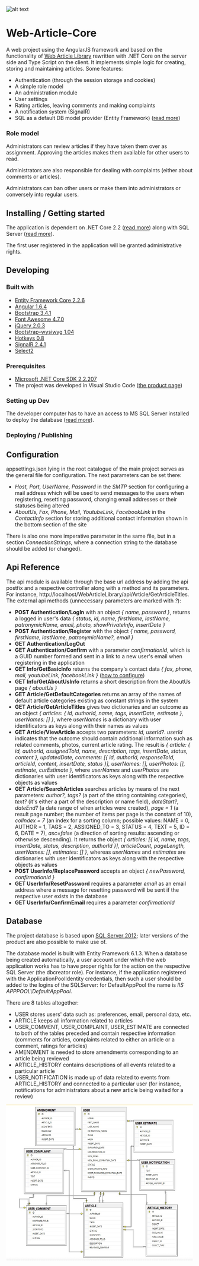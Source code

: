 
![alt text](https://github.com/Jahn08/Angular-MVC-Application/blob/master/WebArticleLibrary/images/indexIcon.ico)

# Web-Article-Core

A web project using the AngularJS framework and based on the functionality of [Web Article Library](https://github.com/Jahn08/WEB-ARTICLE-LIBRARY) rewritten with .NET Core on the server side and Type Script on the client.
It implements simple logic for creating, storing and maintaining articles. Some features:

* Authentication (through the session storage and cookies)
* A simple role model
* An administration module
* User settings
* Rating articles, leaving comments and making complaints
* A notification system (SignalR)
* SQL as a default DB model provider (Entity Framework) ([read more](#headDatabase))

### Role model

Administrators can review articles if they have taken them over as assignment. Approving the articles makes them available for other users to read.

Administrators are also responsible for dealing with complaints (either about comments or articles).

Administrators can ban other users or make them into administrators or conversely into regular users.

## Installing / Getting started

The application is dependent on .NET Core 2.2 ([read more](#headPrerequisites)) along with SQL Server ([read more](#headSettingUpDev)).

The first user registered in the application will be granted administrative rights.
## Developing

### Built with

* [Entity Framework Core 2.2.6](https://www.nuget.org/packages/Microsoft.EntityFrameworkCore/2.2.6)
* [Angular 1.6.4](https://www.nuget.org/packages/AngularJS.Core/1.6.4)
* [Bootstrap 3.4.1](https://www.nuget.org/packages/bootstrap/3.4.1)
* [Font Awesome 4.7.0](https://www.nuget.org/packages/FontAwesome/4.7.0)
* [jQuery 2.0.3](https://www.nuget.org/packages/jQuery/2.0.3)
* [Bootstrap-wysiwyg 1.04](https://www.nuget.org/packages/Bootstrap.Wysiwyg/1.0.4)
* [Hotkeys 0.8](https://www.nuget.org/packages/jQuery.Hotkeys/0.8.0.20131227)
* [SignalR 2.4.1](https://www.nuget.org/packages/Microsoft.AspNet.SignalR/2.2.2)
* [Select2](https://www.nuget.org/packages/Select2.js/4.0.3)

### <a name="headPrerequisites"></a>Prerequisites

* [Microsoft .NET Core SDK 2.2.207](https://dotnet.microsoft.com/download/dotnet-core/2.2)
* The project was developed in Visual Studio Code ([the product page](https://code.visualstudio.com/))

### <a name="headSettingUpDev"></a>Setting up Dev

The developer computer has to have an access to MS SQL Server installed to deploy the database ([read more](#headDatabase)).   

### Deploying / Publishing



## <a name="headConfiguration"></a>Configuration

appsettings.json lying in the root catalogue of the main project serves as the general file for configuration. The next parameters can be set there: 
* *Host, Port, UserName, Password* in the *SMTP* section for configuring a mail address which will be used to send messages to the users when registering, resetting password, changing email addresses or their statuses being altered
* *AboutUs, Fax, Phone, Mail, YoutubeLink, FacebookLink* in the *ContactInfo* section for storing additional contact information shown in the bottom section of the site

There is also one more imperative parameter in the same file, but in a section *ConnectionStrings*, where a connection string to the database should be added (or changed).

## Api Reference

The api module is available through the base url address by adding the api postfix and a respective controller along with a method and its parameters. For instance, http://localhost/WebArticleLibrary/api/Article/GetArticleTitles. The external api methods (unnecessary parameters are marked with *?*):
* **POST Authentication/LogIn** with an object *{ name, password }*, returns a logged in user's data *{ status, id, name, firstName, lastName, patronymicName, email, photo, showPrivateInfo, insertDate }*
* **POST Authentication/Register** with the object *{ name, password, firstName, lastName, patronymicName?, email }*
* **GET Authentication/LogOut**
* **GET Authentication/Confirm** with a parameter *confirmationId*, which is a GUID number formed and sent in a link to a new user's email when registering in the application
* **GET Info/GetBasicInfo** returns the company's contact data *{ fax, phone, mail,	youtubeLink, facebookLink }* ([how to configure](#headConfiguration))
* **GET Info/GetAboutUsInfo** returns a short description from the AboutUs page *{ aboutUs }*
* **GET Article/GetDefaultCategories** returns an array of the names of default article categories existing as constant strings in the system
* **GET Article/GetArticleTitles** gives two dictionaries and an outcome as an object *{ articles: { id, authorId, name, tags, insertDate, estimate }, userNames: [] }*, where *userNames* is a dictionary with user identificators as keys along with their names as values
* **GET Article/ViewArticle** accepts two parameters: *id, userId?*. *userId* indicates that the outcome should contain additional information such as related comments, photos, current article rating. The result is *{ article: { id, authorId, assignedToId, name, description, tags, insertDate, status, content }, updatedDate, comments: [{ id, authorId, responseToId, articleId, content, insertDate, status }], userNames: [], userPhotos: [], estimate, curEstimate }*, where *userNames* and *userPhotos* are dictionaries with user identificators as keys along with the respective objects as values
* **GET Article/SearchArticles** searches articles by means of the next parameters: *author?, tags?* (a part of the string containing categories), *text?* (it's either a part of the description or name field), *dateStart?, dateEnd?* (a date range of when articles were created), *page = 1* (a result page number; the number of items per page is the constant of 10), *colIndex = 7* (an index for a sorting column; possible values: NAME = 0, AUTHOR = 1,	TAGS = 2,	ASSIGNED_TO = 3, STATUS = 4, TEXT = 5, ID = 6, DATE = 7), *asc=false* (a direction of sorting results: ascending or otherwise descending). It returns the object *{ articles: [{ id, name, tags, insertDate, status, description, authorId }], articleCount, pageLength, userNames: [], estimates: [] }*, whereas *userNames* and *estimates* are dictionaries with user identificators as keys along with the respective objects as values
* **POST UserInfo/ReplacePassword** accepts an object *{ newPassword, confirmationId }*
* **GET UserInfo/ResetPassword** requires a parameter *email* as an email address where a message for resetting password will be sent if the respective user exists in the database
* **GET UserInfo/ConfirmEmail** requires a parameter *confirmationId*

## <a name="headDatabase"></a>Database

The project database is based upon [SQL Server 2012](https://www.microsoft.com/en-US/download/details.aspx?id=29062); later versions of the product are also possible to make use of.

The database model is built with Entity Framework 6.1.3. When a database being created automatically, a user account under which the web application works has to have proper rights for the action on the respective SQL Server (the dbcreator role). For instance, if the application registered with the ApplicationPoolIdentity credentials, then such a user should be added to the logins of the SQLServer: for DefaultAppPool the name is *IIS APPPOOL\DefaultAppPool*.

There are 8 tables altogether:
* USER stores users' data such as: preferences, email, personal data, etc.
* ARTICLE keeps all information related to articles
* USER_COMMENT, USER_COMPLAINT, USER_ESTIMATE are connected to both of the tables preceded and contain respective information (comments for articles, complaints related to either an article or a comment, ratings for articles)
* AMENDMENT is needed to store amendments corresponding to an article being reviewed
* ARTICLE_HISTORY contains descriptions of all events related to a particular article
* USER_NOTIFICATION is made up of data related to events from ARTICLE_HISTORY and connected to a particular user (for instance, notifications for administrators about a new article being waited for a review)

![alt text](https://github.com/Jahn08/Angular-MVC-Application/blob/master/DB_Diagram.jpg "A database diagram")
